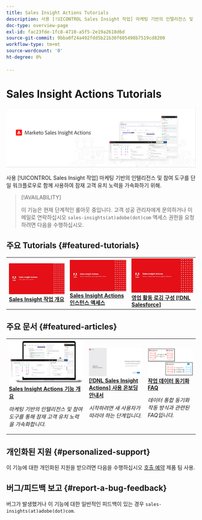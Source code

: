 ```yaml
---
title: Sales Insight Actions Tutorials
description: 사용 [!UICONTROL Sales Insight 작업] 마케팅 기반의 인텔리전스 및 참여 도구를 단일 워크플로우로 함께 사용하여 잠재 고객 유치 노력을 가속화하기 위해.
doc-type: overview-page
exl-id: fac23fde-1fc8-4710-a5f5-2e19a2618d6d
source-git-commit: 9bba0f24a492fdd5b21b30f605498b7519cd8200
workflow-type: tm+mt
source-wordcount: '0'
ht-degree: 0%

---
```


# Sales Insight Actions Tutorials

![](assets/header.png)

사용 [!UICONTROL Sales Insight 작업] 마케팅 기반의 인텔리전스 및 참여 도구를 단일 워크플로우로 함께 사용하여 잠재 고객 유치 노력을 가속화하기 위해.

>[!AVAILABILITY]
>
>이 기능은 현재 단계적인 롤아웃 중입니다. 고객 성공 관리자에게 문의하거나 이메일로 연락하십시오 `sales-insights(at)adobe(dot)com` 액세스 권한을 요청하려면 다음을 수행하십시오.

## 주요 Tutorials {#featured-tutorials}

<table style="table-layout:fixed">
<tr>
<td>
<a href="/help/sales-insight-actions/sales-insight-actions-overview.md"><img alt="Sales Insight Actions 축소판 이미지 개요" src="assets/sales-insight-actions-feature-overview-videothumb.png" /></a>
<div><a href="/help/sales-insight-actions/sales-insight-actions-overview.md"><strong>Sales Insight 작업 개요</strong></a></div>
</td>
<td>
<a href="/help/sales-insight-actions/accessing-your-sales-insight-actions-instance.md"><img alt="Sales Insight Actions 인스턴스에 액세스하기 위한 축소판 이미지" src="assets/accessing-your-sales-insight-actions-instance-videothumb.png" /></a>
<div><a href="/help/sales-insight-actions/accessing-your-sales-insight-actions-instance.md"><strong>Sales Insight Actions 인스턴스 액세스</strong></a></div>
</td>
<td>
<a href="/help/sales-insight-actions/configure-sales-activity-logging-to-salesforce.md"><img alt="에 대한 Sales Activity Logging 구성을 위한 축소판 이미지 [!DNL Salesforce]" src="assets/configure-sales-activity-logging-to-salesforce-videothumb.png" /></a>
<div><a href="/help/sales-insight-actions/configure-sales-activity-logging-to-salesforce.md"><strong>영업 활동 로깅 구성 [!DNL Salesforce]</strong></a></div>
</td>
</tr>
</table>

## 주요 문서 {#featured-articles}

<table style="table-layout:fixed">
<tr>
<td>
<a href="https://experienceleague.adobe.com/docs/marketo/using/product-docs/marketo-sales-insight/actions/sales-insight-actions-feature-overview.html"><img alt="Sales Insight Actions에 대한 축소판 이미지 기능 개요" src="assets/sales-insight-actions-feature-overview-thumb.png" /></a>
<div><a href="https://experienceleague.adobe.com/docs/marketo/using/product-docs/marketo-sales-insight/actions/sales-insight-actions-feature-overview.html"><strong>Sales Insight Actions 기능 개요</strong></a></div>
<p><em>마케팅 기반의 인텔리전스 및 참여 도구를 통해 잠재 고객 유치 노력을 가속화합니다.</em></p>
</td>
<td>
<a href="https://experienceleague.adobe.com/docs/marketo/using/product-docs/marketo-sales-insight/actions/getting-started/sales-insight-actions-user-onboarding-checklist.html"><img alt="축소판 이미지 [!DNL Sales Insight Actions] 사용 온보딩 안내서" src="assets/sales-insight-actions-user-onboarding-guide-thumb.png" /></a>
<div><a href="https://experienceleague.adobe.com/docs/marketo/using/product-docs/marketo-sales-insight/actions/getting-started/sales-insight-actions-user-onboarding-checklist.html"><strong>[!DNL Sales Insight Actions] 사용 온보딩 안내서</strong></a></div>
<p><em>시작하려면 새 사용자가 따라야 하는 단계입니다.</em></p>
</td>
<td>
<a href="https://experienceleague.adobe.com/docs/marketo/using/product-docs/marketo-sales-insight/actions/admin/actions-data-sync-faq.html"><img alt="작업 데이터 동기화에 대한 축소판 이미지 FAQ" src="assets/actions-data-sync-faq-thumb.png" /></a>
<div><a href="https://experienceleague.adobe.com/docs/marketo/using/product-docs/marketo-sales-insight/actions/admin/actions-data-sync-faq.html"><strong>작업 데이터 동기화 FAQ</strong></a></div>
<p><em>데이터 통합 동기화 작동 방식과 관련된 FAQ입니다.</em></p>
</td>
</tr>
</table>

## 개인화된 지원 {#personalized-support}

이 기능에 대한 개인화된 지원을 받으려면 다음을 수행하십시오 [호출 예약](https://outlook.office365.com/owa/calendar/AdobeInc1@adobe.onmicrosoft.com/bookings/) 제품 팀 사용.

## 버그/피드백 보고 {#report-a-bug-feedback}

버그가 발생했거나 이 기능에 대한 일반적인 피드백이 있는 경우 `sales-insights(at)adobe(dot)com`.

